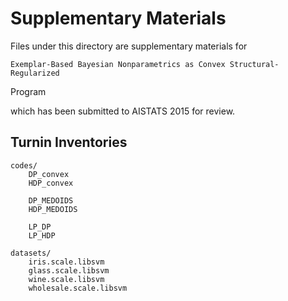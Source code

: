 Supplementary Materials
===============================
Files under this directory are supplementary materials for 

    Exemplar-Based Bayesian Nonparametrics as Convex Structural-Regularized
Program

which has been submitted to AISTATS 2015 for review. 

Turnin Inventories
--------------------------

    codes/
        DP_convex 
        HDP_convex

        DP_MEDOIDS 
        HDP_MEDOIDS

        LP_DP
        LP_HDP

    datasets/
        iris.scale.libsvm
        glass.scale.libsvm
        wine.scale.libsvm
        wholesale.scale.libsvm

